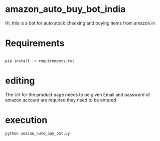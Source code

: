 # amazon_auto_buy_bot_india
Hi, this is a bot for auto stock checking and buying items from amazon.in


# Requirements

```

pip install -r requirements.txt

```
# editing
The Url for the product page needs to be given
Email and password of amazon account are required they need to be entered

# execution
```
python amazon_auto_buy_bot.py

```
